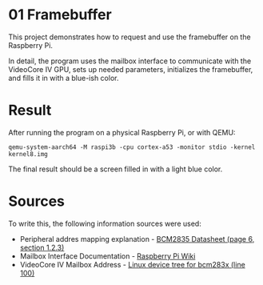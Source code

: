 # 01 Framebuffer

This project demonstrates how to request and use the framebuffer on the Raspberry Pi.

In detail, the program uses the mailbox interface to communicate with the VideoCore IV GPU, sets up needed parameters, initializes the framebuffer, and fills it in with a blue-ish color. 

# Result

After running the program on a physical Raspberry Pi, or with QEMU:
```
qemu-system-aarch64 -M raspi3b -cpu cortex-a53 -monitor stdio -kernel kernel8.img
```
The final result should be a screen filled in with a light blue color.


# Sources

To write this, the following information sources were used:
 - Peripheral addres mapping explanation - [BCM2835 Datasheet (page 6, section 1.2.3)](https://www.raspberrypi.org/app/uploads/2012/02/BCM2835-ARM-Peripherals.pdf)
 - Mailbox Interface Documentation - [Raspberry Pi Wiki](https://github.com/raspberrypi/firmware/wiki/Mailbox-property-interface)
 - VideoCore IV Mailbox Address - [Linux device tree for bcm283x (line 100)](https://github.com/raspberrypi/linux/blob/rpi-6.6.y/arch/arm/boot/dts/broadcom/bcm283x.dtsi)

